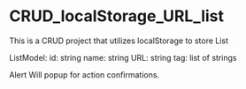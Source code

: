 # CRUD_localStorage_URL_list
This is a CRUD project that utilizes localStorage to store List

ListModel:
id: string
name: string
URL: string
tag: list of strings

Alert Will popup for action confirmations.
